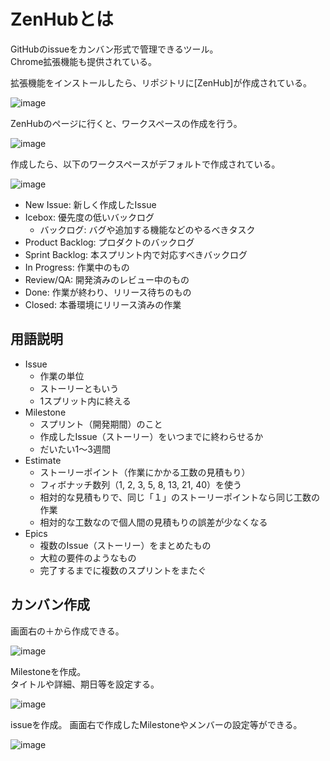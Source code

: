 # ZenHubとは

GitHubのissueをカンバン形式で管理できるツール。  
Chrome拡張機能も提供されている。

拡張機能をインストールしたら、リポジトリに[ZenHub]が作成されている。

![image](https://user-images.githubusercontent.com/85177462/123452587-8511e100-d619-11eb-8d46-037fb7aa499e.png)

ZenHubのページに行くと、ワークスペースの作成を行う。

![image](https://user-images.githubusercontent.com/85177462/123452773-b7bbd980-d619-11eb-871a-fe6649e508a6.png)

作成したら、以下のワークスペースがデフォルトで作成されている。

![image](https://user-images.githubusercontent.com/85177462/123452965-eb96ff00-d619-11eb-8f1c-34a1fe663991.png)

- New Issue: 新しく作成したIssue
- Icebox: 優先度の低いバックログ
    - バックログ: バグや追加する機能などのやるべきタスク
- Product Backlog: プロダクトのバックログ
- Sprint Backlog: 本スプリント内で対応すべきバックログ
- In Progress: 作業中のもの
- Review/QA: 開発済みのレビュー中のもの
- Done: 作業が終わり、リリース待ちのもの
- Closed: 本番環境にリリース済みの作業

## 用語説明
- Issue
    - 作業の単位
    - ストーリーともいう
    - 1スプリット内に終える
- Milestone
    - スプリント（開発期間）のこと
    - 作成したIssue（ストーリー）をいつまでに終わらせるか
    - だいたい1～3週間
- Estimate
    - ストーリーポイント（作業にかかる工数の見積もり）
    - フィボナッチ数列（1, 2, 3, 5, 8, 13, 21, 40）を使う
    - 相対的な見積もりで、同じ「１」のストーリーポイントなら同じ工数の作業
    - 相対的な工数なので個人間の見積もりの誤差が少なくなる
- Epics
    - 複数のIssue（ストーリー）をまとめたもの
    - 大粒の要件のようなもの
    - 完了するまでに複数のスプリントをまたぐ

## カンバン作成

画面右の＋から作成できる。

![image](https://user-images.githubusercontent.com/85177462/123454709-d622d480-d61b-11eb-998f-da3a74ff5912.png)

Milestoneを作成。  
タイトルや詳細、期日等を設定する。

![image](https://user-images.githubusercontent.com/85177462/123454996-239f4180-d61c-11eb-99ba-a3c0864998e6.png)

issueを作成。
画面右で作成したMilestoneやメンバーの設定等ができる。

![image](https://user-images.githubusercontent.com/85177462/123455837-22badf80-d61d-11eb-964d-ddcdc85728c8.png)
